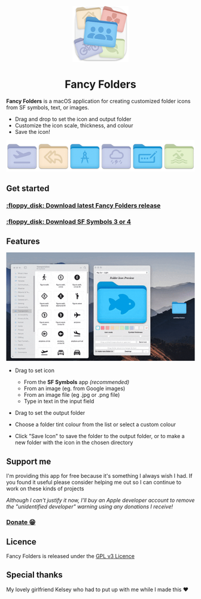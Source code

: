 <!-- PROJECT LOGO -->
<br />
<div align="center">
  <img src="readme_assets/scaled_down_icon.png" alt="Logo" width="150" height="150">
  <h1>Fancy Folders</h1>
</div>

**Fancy Folders** is a macOS application for creating customized folder icons from SF symbols, text, or images.

- Drag and drop to set the icon and output folder
- Customize the icon scale, thickness, and colour
- Save the icon!

<div align="center">

![](readme_assets/white_background_smaller_carousel.gif)

</div>

## Get started

<h3><a href="https://github.com/kfreitag1/FancyFolders/releases/latest/download/FancyFolders.dmg">:floppy_disk: Download latest Fancy Folders release</a></h3>

<h3><a href="https://developer.apple.com/sf-symbols/">:floppy_disk: Download SF Symbols 3 or 4</a></h3>

## Features

<div align="center">

![](readme_assets/demonstration.gif)

</div>

- Drag to set icon

  - From the **SF Symbols** app _(recommended)_
  - From an image (eg. from Google images)
  - From an image file (eg .jpg or .png file)
  - Type in text in the input field

- Drag to set the output folder

- Choose a folder tint colour from the list or select a custom colour

- Click "Save Icon" to save the folder to the output folder, or to make a new folder with the icon in the chosen directory

## Support me

I'm providing this app for free because it's something I always wish I had. If you found it useful please consider helping me out so I can continue to work on these kinds of projects

_Although I can't justify it now, I'll buy an Apple developer account to remove the "unidentified developer" warning using any donations I receive!_

<h3><a href="https://www.paypal.com/donate/?business=JQSGL5DGC93CU&no_recurring=1&item_name=Thank+you+for+supporting+me%21&currency_code=USD">Donate 😁</a></h3>

## Licence

Fancy Folders is released under the [GPL v3 Licence](https://www.gnu.org/licenses/gpl-3.0.en.html)

## Special thanks

My lovely girlfriend Kelsey who had to put up with me while I made this :heart:
